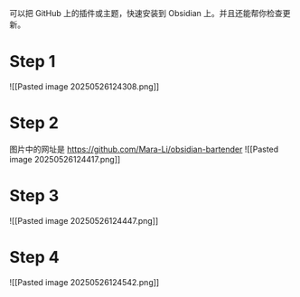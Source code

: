 
可以把 GitHub 上的插件或主题，快速安装到 Obsidian 上。并且还能帮你检查更新。


# Step 1
![[Pasted image 20250526124308.png]]


# Step 2


图片中的网址是 https://github.com/Mara-Li/obsidian-bartender
![[Pasted image 20250526124417.png]]

# Step 3

![[Pasted image 20250526124447.png]]  

# Step 4

![[Pasted image 20250526124542.png]]